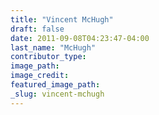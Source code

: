 ```yaml
---
title: "Vincent McHugh"
draft: false
date: 2011-09-08T04:23:47-04:00
last_name: "McHugh"
contributor_type:
image_path:
image_credit:
featured_image_path:
_slug: vincent-mchugh
---
```

